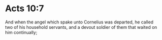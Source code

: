 # Acts 10:7

And when the angel which spake unto Cornelius was departed, he called two of his household servants, and a devout soldier of them that waited on him continually;